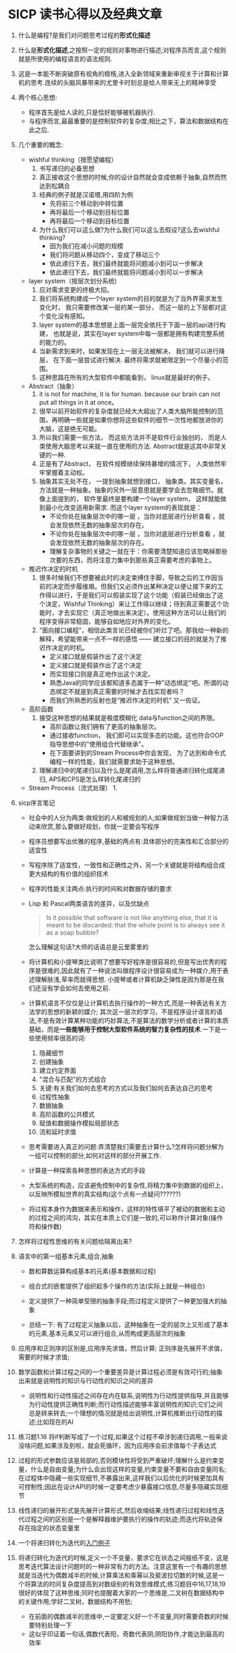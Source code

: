 # SICP 读书心得以及经典文章

1. 什么是编程?是我们对问题思考过程的**形式化描述**

2. 什么是**形式化描述**,之按照一定的规则对事物进行描述;对程序员而言,这个规则就是所使用的编程语言的语法规则.

3. 这是一本能不断突破原有视角的桎梏,进入全新领域来重新审视关于计算和计算机的思考.连续的头脑风暴带来的尤里卡时刻总是给人带来无上的精神享受

4. 两个核心思想:

   - 程序首先是给人读的,只是恰好能够被机器执行.
   - 与程序而言,最最重要的是控制软件的复杂度;相比之下，算法和数据结构在此之后.

5. 几个重要的概念:

   - wishful thinking（按愿望编程）
     1. 书写递归的必备思想
     2. 真正接收这个思想的时候,你的设计自然就会变成依赖于抽象,自然而然达到松耦合
     3. 经典的例子就是汉诺塔,用四阶为例
        - 先将前三个移动到中转位置
        - 再将最后一个移动到目标位置
        - 再将最后一个移动到目标位置
     4. 为什么我们可以这么做?为什么我们可以这么去假设?这么去wishful thinking?
        - 因为我们在减小问题的规模
        - 我们将问题从移动四个，变成了移动三个
        - 依此递归下去，我们最终就能将问题减小到可以一步解决
        - 依此递归下去，我们最终就能将问题减小到可以一步解决
   - layer system（按层次划分系统)
     1. 应对需求变更的终极大招。
     2. 我们将系统构建成一个layer system的目的就是为了当外界需求发生变化时， 我只需要修改某一层的某一部分， 而这一层的上下层都对这个变化没有感知。
     3. layer system的基本思想是上面一层完全依托于下面一层的api进行构建， 也就是说，其实在layer system中每一层都是拥有构建完整系统的能力的。
     4. 当新需求到来时，如果发现在上一层无法被解决， 我们就可以进行降层， 在下面一层尝试进行解决. 最终将需求就被限定到一个尽量小的范围。
     5. 这种思路在所有的大型软件中都能看到， linux就是最好的例子。
   - Abstract（抽象）
     1. it is not for machine, it is for human. because our brain can not put all things in it at once。
     2. 很早以前开始软件的复杂度就已经大大超出了人类大脑所能控制的范围，再明确一些就是如果你想将这些软件的细节一次性地都放进你的大脑，这是绝无可能。
     3. 所以我们需要一些方法， 而这些方法并不是软件行业独创的， 而是人类使用大脑思考以来就一直在使用的方法. Abstract就是这其中非常关键的一种.
     4. 正是有了Abstract， 在软件规模继续保持暴增的情况下， 人类依然牢牢掌握着主动权。
     5. 抽象其实无处不在， 一提到抽象就想到接口， 抽象类。其实变量名，方法就是一种抽象。抽象的另外一层意思就是要学会去忽略细节。就像上面提到的， 软件里最终是要构建一个layer system， 这样就能做到最小化改变适用新需求. 而这个layer system的表现就是：
        - 不论你处在抽象层次中的哪一层 ，当你对底层进行分析查看 ，就会发现依然无数的抽象层次的存在。
        - 不论你处在抽象层次中的哪一层 ，当你对底层进行分析查看 ，就会发现依然无数的抽象层次的存在。
        - 理解复杂事物的关键之一就在于：你需要清楚知道应该忽略掉那些次要的东西，而将注意力集中到那些真正需要考虑的事物上。
   - 推迟作决定的时机
     1. 很多时候我们不想要被此时的决定束缚住手脚，导致之后的工作因当前的决定而步履维艰。但我们又必须作出某种决定以便让接下来的工作得以进行，于是我们可以假装实现了这个功能（假装已经做出了这个决定，Wishful Thinking）来让工作得以继续；待到真正需要这个功能时，才去实现它（真正地做出来决定）。使用这种方法可以让我们的程序变得非常稳固，能够自如地应对外界的变化。
     2. “面向接口编程”，相信此类言论已经被你们听烂了吧。那我给一种新的解释，希望能带来一点不一样的感悟 —— 建立接口的目的就是为了推迟作决定的时机。
        - 定义接口就是假装作出了这个决定
        - 定义接口就是假装作出了这个决定
        - 而实现接口则是真正地作出这个决定。
        - 熟悉Java的同学应该都知道多态属于一种"动态绑定"吧。所谓的动态绑定不就是到真正需要的时候才去找实现者吗？
        - 而我们所熟悉的反射也是“推迟作决定的时机” 又一佐证。
   - 高阶函数
     1. 接受这种思想的结果就是极度模糊化 data与function之间的界限。
        - 高阶函数让我们拥有了更高的抽象层次。
        - 通过接收function， 我们即可以实现多态的功能。这也符合OOP指导思想中的"使用组合代替继承"。
        - 在下面要讲到的Stream Process中你会发现， 为了达到和命令式编程一样的性能，我们就需要求助于这种思想。
     2. 理解递归中的尾递归以及什么是尾调用,怎么样将普通递归转化成尾递归, APS和CPS是怎么样转化尾递归的
   - Stream Process（流式处理）
     1.

6. sicp序言笔记

   - 社会中的人分为两类:做规划的人和被规划的人;如果做规划当做一种智力活动来欣赏,那么要做好规划，你就一定要会写程序
   - 程序员想要写出优雅的程序,基础的两点有:具体部分的完美性和汇合部分的适宜性
   - 写程序除了适宜性，一致性和正确性之外，另一个关键就是将结构组合成更大结构的有价值的组织技术
   - 程序的性能关注两点:执行的时间和对数据存储的要求
   - Lisp 和 Pascal两类语言的差异，以及优缺点

     > Is it possible that software is not like anything else, that it is meant to be discarded: that the whole point is to always see it as a soap bubble?

     怎么理解这句话?大师的话语总是云里雾里的

   - 将计算机和小提琴类比说明了想要写好程序是很容易的,但是写出优秀的程序是很难的,因此就有了一种说法叫做程序设计很容易成为一种媒介,用于表述理解肤浅,草率而就得思想. 小提琴或者计算机缺乏弹性是因为那是在我们还没有学会如何去使用之前.
   - 计算机语言不仅仅是让计算机去执行操作的一种方式,而是一种表达有关方法学的思想的新颖的媒介; 其次这一层次的学习，不是程序设计语言的语法,不是有效计算某种功能的巧妙算法,不是算法的数学分析或者计算的本质基础，而是**一些能够用于控制大型软件系统的智力复杂性的技术**.一下是一些使用频率很高的词:
     1. 隐藏细节
     2. 创建抽象
     3. 建立约定界面
     4. "混合与匹配"的方式组合
     5. 关键:有关我们如何去思考的方式以及我们如何去表达自己的思考
     6. 过程性抽象
     7. 数据抽象
     8. 高阶函数的公共模式
     9. 赋值和数据操作模拟局部状态
     10. 流和延时求值
   - 思考需要进入真正的问题:弄清楚我们需要去计算什么?怎样将问题分解为一组可以控制的部分,如何对这样的部分开展工作.
   - 计算是一种探索各种思想的表达方式的手段
   - 大型系统的构造，应该避免控制中的复杂性,将精力集中到数据的组织上，以反映所模拟世界的真实结构(这个点有一点疑问??????)
   - 将过程本身作为数据来表示和操作，这样的特性填平了被动的数据和主动的过程之间的鸿沟，其实在本质上它们是一致的,可以称作计算对象(操作符和操作数)

7. 怎样将过程性思维的有关问题给隔离出来?

8. 语言中的第一组基本元素,组合,抽象

   - 数和算数运算构成基本的元素(基本数据和过程)
   - 组合式的嵌套提供了组织起多个操作的方法(实际上就是一种组合)
   - 定义提供了一种简单受限的抽象手段;而过程定义提供了一种更加强大的抽象

   - 总结一下: 有了过程定义抽象以后，这种抽象在一定的层次上又形成了基本的元素,基本元素又可以进行组合,从而构成更高层次的抽象

9. 应用序和正则序的区别是,应用序先求值，然后计算; 正则序是先展开不求值，需要的时候才求值;
10. 数学函数和计算过程之间的一个重要差异是计算过程必须是有效可行的;抽象出来就是说明性的知识与行动性的知识之间的差异

    - 说明性和行动性描述之间存在内在联系,说明性为行动性提供指导,并且能够为行动性提供正确性判断;而行动性描述能够丰富说明性的知识;它们之间总是转来转去;一个理想的情况就是给出说明性,计算机推断出行动性的描述;比如现在的AI

11. 练习题1.16 将if判断写成了一个过程,如果这个过程不牵涉到递归调用,一般来说没啥问题,如果涉及到啦，就会死循环，因为应用序会前求值每个子表达式

12. 过程的形式参数应该是局部的,否则模块性将受到严重破坏;理解什么是约束变量，什么是自由变量;为什么会出现这样的变量,约束变量不要和自由变量同名;在过程体中隐藏一些实现细节,不暴露出来,这样我们以后优化的时候更加具有可控制性;因此在设计API的时候一定要考虑少暴露接口信息,尽量多隐藏实现细节

13. 线性递归的展开形式是先展开计算形式,然后收缩结果;线性递归过程和线性迭代过程之间的区别是一个是解释器维护要执行的操作的轨迹;而迭代将轨迹保存在指定的状态变量里

14. 一个将递归转化为迭代的[入门例子](https://www.baeldung.com/cs/factorial-recursion-to-iteration)

15. 将递归转化为迭代的时候,定义一个不变量，要求它在状态之间报纸不变，这是思考迭代算法设计问题时的一种非常有力的方法。注意这里有一个有趣的思想就是当迭代为偶数减半的时候,计算乘法和乘幂以及斐波拉切数的时候,这是一个将算法的时间复杂度提高到对数级别的有效思维模式;练习题目中16,17,18,19很好的体现了这种思维;同时也提醒着大家的一个思维是,二叉树在数据结构中的关键作用;学好二叉树，数据结构不用愁;
    - 在前面的偶数减半的思维中,一定要定义好一个不变量,同时需要奇数的时候要特别处理一下
    - 这似乎印证着一句话,偶数代表阳，奇数代表阴;阴阳协作,才能达到最高的效率
